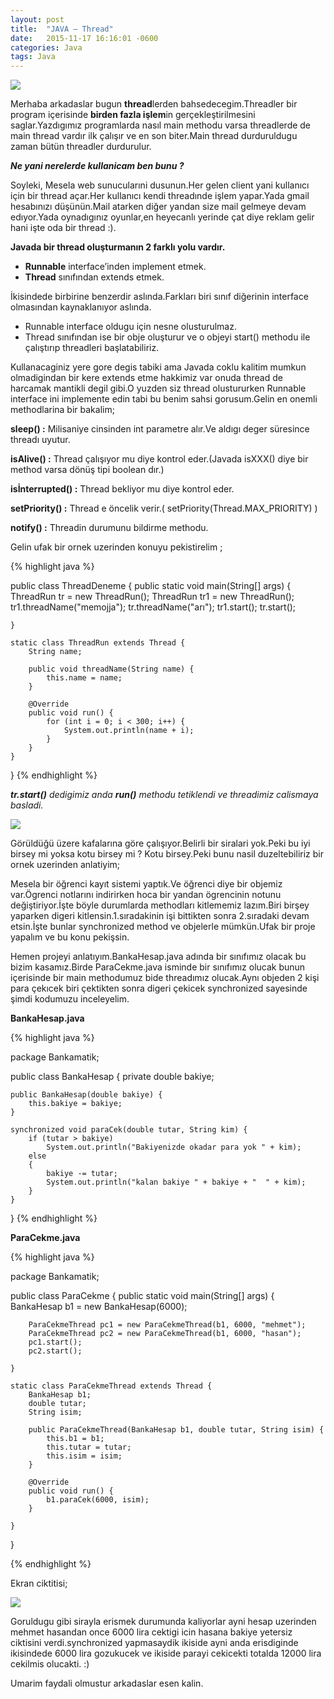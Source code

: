 ```yaml
---
layout: post
title:  "JAVA – Thread"
date:   2015-11-17 16:16:01 -0600
categories: Java
tags: Java
---
```

![](../../images/thread.jpg)

Merhaba arkadaslar bugun **thread**lerden bahsedecegim.Threadler bir program içerisinde **birden fazla işlem**in gerçekleştirilmesini saglar.Yazdıgımız programlarda nasıl main methodu varsa threadlerde de main thread vardır ilk çalışır ve en son biter.Main thread durduruldugu zaman bütün threadler durdurulur.

**_Ne yani nerelerde kullanicam ben bunu ?_**

Soyleki, Mesela web sunucularıni dusunun.Her gelen client yani kullanıcı için bir thread açar.Her kullanıcı kendi threadınde işlem yapar.Yada gmail hesabınızı düşünün.Mail atarken diğer yandan size mail gelmeye devam edıyor.Yada oynadıgınız oyunlar,en heyecanlı yerinde çat diye reklam gelir hani işte oda bir thread :).

**Javada bir thread oluşturmanın 2 farklı yolu vardır.**

* **Runnable** interface’inden implement etmek.
* **Thread** sınıfından extends etmek.

İkisindede birbirine benzerdir aslında.Farkları biri sınıf diğerinin interface olmasından kaynaklanıyor aslında.

* Runnable interface oldugu için nesne olusturulmaz.
* Thread sınıfından ise bir obje oluşturur ve o objeyi start() methodu ile çalıştırıp threadleri başlatabiliriz.

Kullanacaginiz yere gore degis tabiki ama Javada coklu kalitim mumkun olmadigindan bir kere extends etme hakkimiz var onuda thread de harcamak mantikli degil gibi.O yuzden siz thread olustururken Runnable interface ini implemente edin tabi bu benim sahsi gorusum.Gelin en onemli methodlarina bir bakalim;

**sleep() :** Milisaniye cinsinden int parametre alır.Ve aldıgı deger süresince threadı uyutur.

**isAlive() :** Thread çalışıyor mu diye kontrol eder.(Javada isXXX() diye bir method varsa dönüş tipi boolean dır.)

**isİnterrupted() :** Thread bekliyor mu diye kontrol eder.

**setPriority() :** Thread e öncelik verir.( setPriority(Thread.MAX_PRIORITY) )

**notify() :** Threadin durumunu bildirme methodu.

Gelin ufak bir ornek uzerinden konuyu pekistirelim ;

{% highlight java %}

public class ThreadDeneme {
	public static void main(String[] args) {
		ThreadRun tr = new ThreadRun();
		ThreadRun tr1 = new ThreadRun();
		tr1.threadName("memojja");
		tr.threadName("arı");
		tr1.start();
		tr.start();

	}

	static class ThreadRun extends Thread {
		String name;

		public void threadName(String name) {
			this.name = name;
		}

		@Override
		public void run() {
			for (int i = 0; i < 300; i++) {
				System.out.println(name + i);
			}
		}
	}

}
{% endhighlight %}


_**tr.start()** dedigimiz anda **run()** methodu tetiklendi ve threadimiz calismaya basladi._

![](../../images/thread.png)

Görüldüğü üzere kafalarına göre çalışıyor.Belirli bir siralari yok.Peki bu iyi birsey mi yoksa kotu birsey mi ?
Kotu birsey.Peki bunu nasil duzeltebiliriz bir ornek uzerinden anlatiyim;

Mesela bir öğrenci kayıt sistemi yaptık.Ve öğrenci diye bir objemiz var.Ögrenci notlarını indirirken hoca bir yandan ögrencinin notunu değiştiriyor.İşte böyle durumlarda methodları kitlememiz lazım.Biri birşey yaparken digeri kitlensin.1.sıradakinin işi bittikten sonra 2.sıradaki devam etsin.İşte bunlar synchronized method ve objelerle mümkün.Ufak bir proje yapalım ve bu konu pekişsin.

Hemen projeyi anlatıyım.BankaHesap.java adında bir sınıfımız olacak bu bizim kasamız.Birde ParaCekme.java isminde bir sınıfımız olucak bunun içerisinde bir main methodumuz bide threadımız olucak.Aynı objeden 2 kişi para çekıcek biri çektikten sonra digeri çekicek synchronized sayesinde şimdi kodumuzu inceleyelim.

**BankaHesap.java**

{% highlight java %}

package Bankamatik;

public class BankaHesap {
	private double bakiye;

	public BankaHesap(double bakiye) {
		this.bakiye = bakiye;
	}

	synchronized void paraCek(double tutar, String kim) {
		if (tutar > bakiye)
			System.out.println("Bakiyenizde okadar para yok " + kim);
		else
		{
			bakiye -= tutar;
			System.out.println("kalan bakiye " + bakiye + "  " + kim);
		}
	}
}
{% endhighlight %}

**ParaCekme.java**

{% highlight java %}

package Bankamatik;

public class ParaCekme {
	public static void main(String[] args) {
		BankaHesap b1 = new BankaHesap(6000);

		ParaCekmeThread pc1 = new ParaCekmeThread(b1, 6000, "mehmet");
		ParaCekmeThread pc2 = new ParaCekmeThread(b1, 6000, "hasan");
		pc1.start();
		pc2.start();

	}

	static class ParaCekmeThread extends Thread {
		BankaHesap b1;
		double tutar;
		String isim;

		public ParaCekmeThread(BankaHesap b1, double tutar, String isim) {
			this.b1 = b1;
			this.tutar = tutar;
			this.isim = isim;
		}

		@Override
		public void run() {
			b1.paraCek(6000, isim);
		}

	}

}

{% endhighlight %}

Ekran ciktitisi;

![](../../images/thread_banka_ornegi.png)

Goruldugu gibi sirayla erismek durumunda kaliyorlar ayni hesap uzerinden mehmet hasandan once 6000 lira cektigi icin hasana bakiye yetersiz ciktisini verdi.synchronized yapmasaydik ikiside ayni anda erisdiginde ikisindede 6000 lira gozukucek ve ikiside parayi cekicekti totalda 12000 lira cekilmis olucakti. :)

Umarim faydali olmustur arkadaslar esen kalin.
